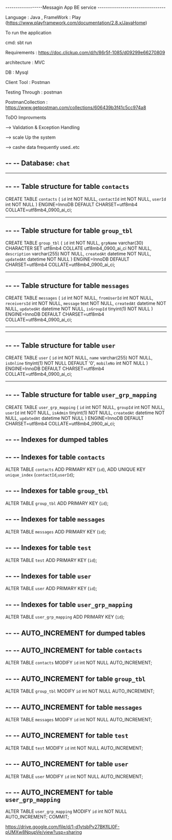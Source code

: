 ------------------Messagin App BE service ---------------------------------


Language : Java , FrameWork : Play (https://www.playframework.com/documentation/2.8.x/JavaHome)

To run the application 

cmd: sbt run

Requirements : https://doc.clickup.com/d/h/86r5f-1085/d09299e66270809

architecture : MVC

DB : Mysql

Client Tool : Postman

Testing Through : postman 

PostmanCollection : https://www.getpostman.com/collections/606439b3f41c5cc974a8



ToDO Improvments 

--> Validation & Exception Handling

--> scale Up the system

--> cashe data frequently used..etc


--
-- Database: `chat`
--

-- --------------------------------------------------------

--
-- Table structure for table `contacts`
--

CREATE TABLE `contacts` (
  `id` int NOT NULL,
  `contactId` int NOT NULL,
  `userId` int NOT NULL
) ENGINE=InnoDB DEFAULT CHARSET=utf8mb4 COLLATE=utf8mb4_0900_ai_ci;

-- --------------------------------------------------------

--
-- Table structure for table `group_tbl`
--

CREATE TABLE `group_tbl` (
  `id` int NOT NULL,
  `grpName` varchar(30) CHARACTER SET utf8mb4 COLLATE utf8mb4_0900_ai_ci NOT NULL,
  `description` varchar(255) NOT NULL,
  `createdAt` datetime NOT NULL,
  `updatedAt` datetime NOT NULL
) ENGINE=InnoDB DEFAULT CHARSET=utf8mb4 COLLATE=utf8mb4_0900_ai_ci;

-- --------------------------------------------------------

--
-- Table structure for table `messages`
--

CREATE TABLE `messages` (
  `id` int NOT NULL,
  `fromUserId` int NOT NULL,
  `receiversId` int NOT NULL,
  `message` text NOT NULL,
  `createdAt` datetime NOT NULL,
  `updatedAt` datetime NOT NULL,
  `isGroupId` tinyint(1) NOT NULL
) ENGINE=InnoDB DEFAULT CHARSET=utf8mb4 COLLATE=utf8mb4_0900_ai_ci;

-- --------------------------------------------------------

-- --------------------------------------------------------

--
-- Table structure for table `user`
--

CREATE TABLE `user` (
  `id` int NOT NULL,
  `name` varchar(255) NOT NULL,
  `isOnline` tinyint(1) NOT NULL DEFAULT '0',
  `mobileNo` int NOT NULL
) ENGINE=InnoDB DEFAULT CHARSET=utf8mb4 COLLATE=utf8mb4_0900_ai_ci;

-- --------------------------------------------------------

--
-- Table structure for table `user_grp_mapping`
--

CREATE TABLE `user_grp_mapping` (
  `id` int NOT NULL,
  `groupId` int NOT NULL,
  `userId` int NOT NULL,
  `isAdmin` tinyint(1) NOT NULL,
  `createdAt` datetime NOT NULL,
  `updatedAt` datetime NOT NULL
) ENGINE=InnoDB DEFAULT CHARSET=utf8mb4 COLLATE=utf8mb4_0900_ai_ci;

--
-- Indexes for dumped tables
--

--
-- Indexes for table `contacts`
--
ALTER TABLE `contacts`
  ADD PRIMARY KEY (`id`),
  ADD UNIQUE KEY `unique_index` (`contactId`,`userId`);

--
-- Indexes for table `group_tbl`
--
ALTER TABLE `group_tbl`
  ADD PRIMARY KEY (`id`);

--
-- Indexes for table `messages`
--
ALTER TABLE `messages`
  ADD PRIMARY KEY (`id`);

--
-- Indexes for table `test`
--
ALTER TABLE `test`
  ADD PRIMARY KEY (`id`);

--
-- Indexes for table `user`
--
ALTER TABLE `user`
  ADD PRIMARY KEY (`id`);

--
-- Indexes for table `user_grp_mapping`
--
ALTER TABLE `user_grp_mapping`
  ADD PRIMARY KEY (`id`);

--
-- AUTO_INCREMENT for dumped tables
--

--
-- AUTO_INCREMENT for table `contacts`
--
ALTER TABLE `contacts`
  MODIFY `id` int NOT NULL AUTO_INCREMENT;

--
-- AUTO_INCREMENT for table `group_tbl`
--
ALTER TABLE `group_tbl`
  MODIFY `id` int NOT NULL AUTO_INCREMENT;

--
-- AUTO_INCREMENT for table `messages`
--
ALTER TABLE `messages`
  MODIFY `id` int NOT NULL AUTO_INCREMENT;

--
-- AUTO_INCREMENT for table `test`
--
ALTER TABLE `test`
  MODIFY `id` int NOT NULL AUTO_INCREMENT;

--
-- AUTO_INCREMENT for table `user`
--
ALTER TABLE `user`
  MODIFY `id` int NOT NULL AUTO_INCREMENT;

--
-- AUTO_INCREMENT for table `user_grp_mapping`
--
ALTER TABLE `user_grp_mapping`
  MODIFY `id` int NOT NULL AUTO_INCREMENT;
COMMIT;




https://drive.google.com/file/d/1-d1ytsbPv27BKflLl0F-pUMXw8NpupVe/view?usp=sharing



